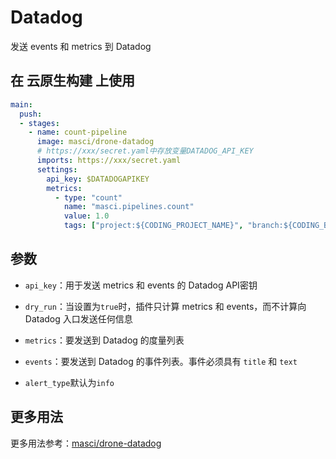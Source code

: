 # Datadog

发送 events 和 metrics 到 Datadog

## 在 云原生构建 上使用

```yml
main:
  push:
  - stages:
    - name: count-pipeline
      image: masci/drone-datadog
      # https://xxx/secret.yaml中存放变量DATADOG_API_KEY
      imports: https://xxx/secret.yaml
      settings:
        api_key: $DATADOGAPIKEY
        metrics:
          - type: "count"
            name: "masci.pipelines.count"
            value: 1.0
            tags: ["project:${CODING_PROJECT_NAME}", "branch:${CODING_BRANCH}"]
```

## 参数

* `api_key`：用于发送 metrics 和 events 的 Datadog API密钥

* `dry_run`：当设置为`true`时，插件只计算 metrics 和 events，而不计算向 Datadog 入口发送任何信息

* `metrics`：要发送到 Datadog 的度量列表

* `events`：要发送到 Datadog 的事件列表。事件必须具有 `title` 和 `text`

* `alert_type`默认为`info`

## 更多用法

更多用法参考：[masci/drone-datadog](https://github.com/masci/drone-datadog)
